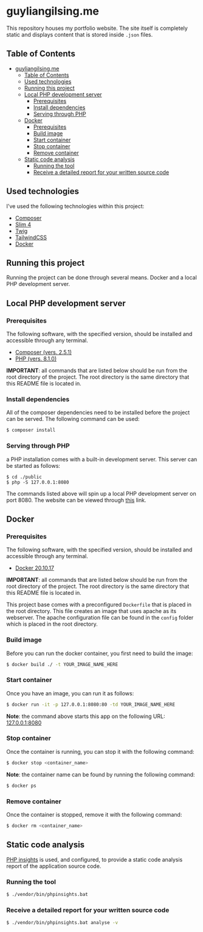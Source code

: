 # guyliangilsing.me
This repository houses my portfolio website. The site itself is completely static and displays content that is stored inside `.json` files.

## Table of Contents

<!-- TOC -->

- [guyliangilsing.me](#guyliangilsingme)
    - [Table of Contents](#table-of-contents)
    - [Used technologies](#used-technologies)
    - [Running this project](#running-this-project)
    - [Local PHP development server](#local-php-development-server)
        - [Prerequisites](#prerequisites)
        - [Install dependencies](#install-dependencies)
        - [Serving through PHP](#serving-through-php)
    - [Docker](#docker)
        - [Prerequisites](#prerequisites-1)
        - [Build image](#build-image)
        - [Start container](#start-container)
        - [Stop container](#stop-container)
        - [Remove container](#remove-container)
    - [Static code analysis](#static-code-analysis)
        - [Running the tool](#running-the-tool)
        - [Receive a detailed report for your written source code](#receive-a-detailed-report-for-your-written-source-code)

<!-- /TOC -->

## Used technologies
I've used the following technologies within this project:

- [Composer](https://getcomposer.org/)
- [Slim 4](https://www.slimframework.com/)
- [Twig](https://twig.symfony.com/)
- [TailwindCSS](https://tailwindcss.com/)
- [Docker](https://www.docker.com/)

## Running this project
Running the project can be done through several means. Docker and a local PHP development server.

## Local PHP development server
### Prerequisites
The following software, with the specified version, should be installed and accessible through any terminal.

- [Composer (vers. 2.5.1)](https://getcomposer.org/)
- [PHP (vers. 8.1.0)](https://www.php.net/releases/8.1/en.php)

**IMPORTANT**: all commands that are listed below should be run from the root directory of the project. The root directory is the same directory that this README file is located in.

### Install dependencies
All of the composer dependencies need to be installed before the project can be served. The following command can be used:

```bash
$ composer install
```

### Serving through PHP
a PHP installation comes with a built-in development server. This server can be started as follows:

```
$ cd ./public
$ php -S 127.0.0.1:8080
```

The commands listed above will spin up a local PHP development server on port 8080. The website can be viewed through [this](http://127.0.0.1:8080) link.

## Docker
### Prerequisites
The following software, with the specified version, should be installed and accessible through any terminal.

- [Docker 20.10.17](https://www.docker.com/)

**IMPORTANT**: all commands that are listed below should be run from the root directory of the project. The root directory is the same directory that this README file is located in.

This project base comes with a preconfigured `Dockerfile` that is placed in the root directory. This file creates an image that uses apache as its webserver. The apache configuration file can be found in the `config` folder which is placed in the root directory.

### Build image
Before you can run the docker container, you first need to build the image:

```bash
$ docker build ./ -t YOUR_IMAGE_NAME_HERE
```

### Start container
Once you have an image, you can run it as follows:

```bash
$ docker run -it -p 127.0.0.1:8080:80 -td YOUR_IMAGE_NAME_HERE
```

**Note**: the command above starts this app on the following URL: [127.0.0.1:8080](http://127.0.0.1:8080)

### Stop container
Once the container is running, you can stop it with the following command:

```bash
$ docker stop <container_name>
```

**Note**: the container name can be found by running the following command:

```bash
$ docker ps
```

### Remove container
Once the container is stopped, remove it with the following command:

```bash
$ docker rm <container_name>
```

## Static code analysis
[PHP insights](https://phpinsights.com/) is used, and configured, to provide a static code analysis report of the application source code.

### Running the tool
```bash
$ ./vendor/bin/phpinsights.bat
```

### Receive a detailed report for your written source code
```bash
$ ./vendor/bin/phpinsights.bat analyse -v
```
